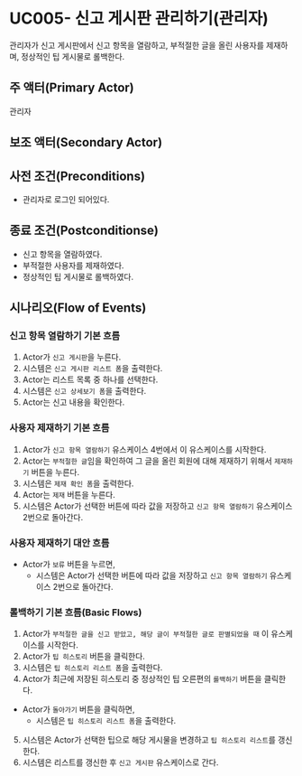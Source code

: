 # UC005- 신고 게시판 관리하기(관리자)
관리자가 신고 게시판에서 신고 항목을 열람하고, 부적절한 글을 올린 사용자를 제재하며, 정상적인 팁 게시물로 롤백한다.

## 주 액터(Primary Actor)
관리자

## 보조 액터(Secondary Actor)

## 사전 조건(Preconditions)
- 관리자로 로그인 되어있다.

## 종료 조건(Postconditionse)
- 신고 항목을 열람하였다.
- 부적절한 사용자를 제재하였다.
- 정상적인 팁 게시물로 롤백하였다.

## 시나리오(Flow of Events)

### 신고 항목 열람하기 기본 흐름
1. Actor가 `신고 게시판`을 누른다.
2. 시스템은 `신고 게시판 리스트 폼`을 출력한다.
3. Actor는 리스트 목록 중 하나를 선택한다.
4. 시스템은 `신고 상세보기 폼`을 출력한다.
5. Actor는 신고 내용을 확인한다.

### 사용자 제재하기 기본 흐름
1. Actor가 `신고 항목 열람하기` 유스케이스 4번에서 이 유스케이스를 시작한다.
2. Actor는 `부적절한 글`임을 확인하여 그 글을 올린 회원에 대해 제재하기 위해서 `제재하기` 버튼을 누른다.
3. 시스템은 `제재 확인 폼`을 출력한다.
4. Actor는 `제재` 버튼을 누른다.
5. 시스템은 Actor가 선택한 버튼에 따라 값을 저장하고 `신고 항목 열람하기` 유스케이스 2번으로 돌아간다.

### 사용자 제재하기 대안 흐름
- Actor가 `보류` 버튼을 누르면,
    - 시스템은 Actor가 선택한 버튼에 따라 값을 저장하고 `신고 항목 열람하기` 유스케이스 2번으로 돌아간다.

### 롤백하기 기본 흐름(Basic Flows)
1. Actor가 `부적절한 글을 신고 받았고, 해당 글이 부적절한 글로 판별되었을 때` 이 유스케이스를 시작한다.
2. Actor가 `팁 히스토리` 버튼을 클릭한다.
3. 시스템은 `팁 히스토리 리스트 폼`을 출력한다.
4. Actor가 최근에 저장된 히스토리 중 정상적인 팁 오른편의 `롤백하기` 버튼을 클릭한다.
  - Actor가 `돌아가기` 버튼을 클릭하면,
    - 시스템은 `팁 히스토리 리스트 폼`을 출력한다.
5. 시스템은 Actor가 선택한 팁으로 해당 게시물을 변경하고 `팁 히스토리 리스트`를 갱신한다.
6. 시스템은 리스트를 갱신한 후 `신고 게시판` 유스케이스로 간다.
